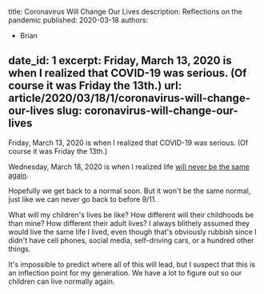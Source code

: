 title: Coronavirus Will Change Our Lives
description: Reflections on the pandemic
published: 2020-03-18
authors:
  - Brian

date_id: 1
excerpt: Friday, March 13, 2020 is when I realized that COVID-19 was serious. (Of course it was Friday the 13th.)
url: article/2020/03/18/1/coronavirus-will-change-our-lives
slug: coronavirus-will-change-our-lives
---
Friday, March 13, 2020 is when I realized that COVID-19 was serious. (Of course it was Friday the 13th.)

Wednesday, March 18, 2020 is when I realized life [will never be the same again](https://www.technologyreview.com/s/615370/coronavirus-pandemic-social-distancing-18-months/).

Hopefully we get back to a normal soon. But it won't be the same normal, just like we can never go back to before 9/11. 

What will my children's lives be like? How different will their childhoods be than mine? How different their adult lives? I always blithely assumed they would live the same life I lived, even though that's obviously rubbish since I didn't have cell phones, social media, self-driving cars, or a hundred other things.

It's impossible to predict where all of this will lead, but I suspect that this is an inflection point for my generation. We have a lot to figure out so our children can live normally again.